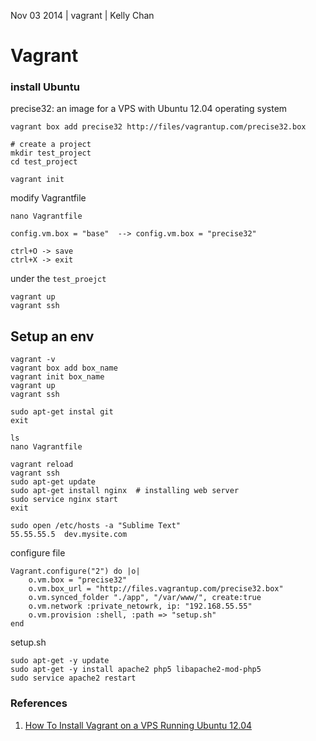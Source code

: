 Nov 03 2014 | vagrant | Kelly Chan
# Vagrant

### install Ubuntu

precise32: an image for a VPS with Ubuntu 12.04 operating system

    vagrant box add precise32 http://files/vagrantup.com/precise32.box
    
    # create a project
    mkdir test_project
    cd test_project
    
    vagrant init
    
modify Vagrantfile

    nano Vagrantfile
    
    config.vm.box = "base"  --> config.vm.box = "precise32"
    
    ctrl+O -> save
    ctrl+X -> exit

under the `test_proejct`

    vagrant up
    vagrant ssh


## Setup an env

    vagrant -v 
    vagrant box add box_name
    vagrant init box_name
    vagrant up
    vagrant ssh
    
    sudo apt-get instal git
    exit

    ls
    nano Vagrantfile
    
    vagrant reload
    vagrant ssh
    sudo apt-get update
    sudo apt-get install nginx  # installing web server
    sudo service nginx start
    exit
    
    sudo open /etc/hosts -a "Sublime Text"
    55.55.55.5  dev.mysite.com
    
configure file

    Vagrant.configure("2") do |o|
        o.vm.box = "precise32"
        o.vm.box_url = "http://files.vagrantup.com/precise32.box"
        o.vm.synced_folder "./app", "/var/www/", create:true
        o.vm.network :private_netowrk, ip: "192.168.55.55"
        o.vm.provision :shell, :path => "setup.sh"
    end
    
setup.sh

    sudo apt-get -y update
    sudo apt-get -y install apache2 php5 libapache2-mod-php5
    sudo service apache2 restart
    
    
    
    

### References
1. [How To Install Vagrant on a VPS Running Ubuntu 12.04](https://www.digitalocean.com/community/tutorials/how-to-install-vagrant-on-a-vps-running-ubuntu-12-04)
